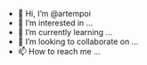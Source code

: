 - 👋 Hi, I’m @artempoi
- 👀 I’m interested in ...
- 🌱 I’m currently learning ...
- 💞️ I’m looking to collaborate on ...
- 📫 How to reach me ...

<!---
artempoi/artempoi is a ✨ special ✨ repository because its `README.md` (this file) appears on your GitHub profile.
You can click the Preview link to take a look at your changes.
--->
